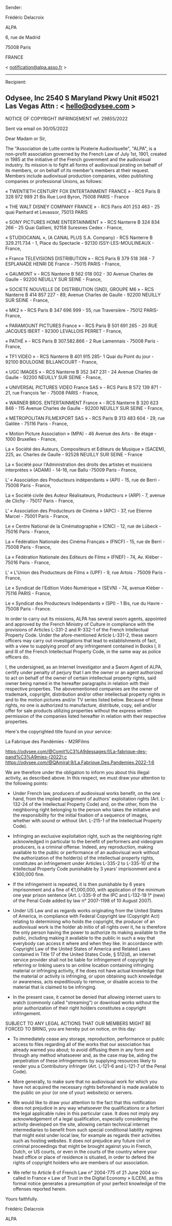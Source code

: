 Sender:

Frédéric Delacroix

ALPA

6, rue de Madrid

75008 Paris

FRANCE

< notification@alpa.asso.fr >

------------------------------------------------------------

Recipient:

Odysee, Inc
2540 S Maryland Pkwy Unit #5021
Las Vegas
Attn : < hello@odysee.com >
------------------------------------------------------------

NOTICE OF COPYRIGHT INFRINGEMENT ref. 29855/2022


Sent via email on 30/05/2022


Dear Madam or Sir,

The "Association de Lutte contre la Piraterie AudiovIsuelle", "ALPA", is a non-profit association governed by the French Law of July 1st, 1901, created in 1985 at the initiative of the French government and the audiovisual industry. Its mission is to fight all forms of audiovisual pirating on behalf of its members, or on behalf of its member's members at their request. Members include audiovisual production companies, video publishing companies or professional Unions, as follows:

« TWENTIETH CENTURY FOX ENTERTAINMENT FRANCE » - RCS Paris B 328 972 989 21 Bis Rue Lord Byron, 75008 PARIS - France

« THE WALT DISNEY COMPANY FRANCE » - RCS Paris 401 253 463 - 25 quai Panhard et Levassor, 75013 PARIS

« SONY PICTURES HOME ENTERTAINMENT » - RCS Nanterre B 324 834 266 - 25 Quai Gallieni, 92158 Suresnes Cedex - France,

« STUDIOCANAL », (A CANAL PLUS S.A. Company) - RCS Nanterre B 329.211.734 - 1, Place du Spectacle - 92130 ISSY-LES-MOULINEAUX - France,

« France TELEVISIONS DISTRIBUTION » - RCS Paris B 379 518 368 - 7 ESPLANADE HENRI DE France - 75015 PARIS - France,

« GAUMONT » - RCS Nanterre B 562 018 002 - 30 Avenue Charles de Gaulle - 92200 NEUILLY SUR SEINE - France,

« SOCIETE NOUVELLE DE DISTRIBUTION (SND), GROUPE M6 » - RCS Nanterre B 414 857 227 - 89, Avenue Charles de Gaulle - 92200 NEUILLY SUR SEINE - France,

« MK2 » - RCS Paris B 347 696 999 - 55, rue Traversière - 75012 PARIS- France,

« PARAMOUNT PICTURES France » - RCS Paris B 501 691 265 - 20 RUE JACQUES IBERT - 92300 LEVALLOIS PERRET - France,

« PATHÉ » - RCS Paris B 307.582.866 - 2 Rue Lamennais - 75008 Paris - France,

« TF1 VIDEO » - RCS Nanterre B 401 915 285- 1 Quai du Point du jour - 92100 BOULOGNE BILLANCOURT - France,

« UGC IMAGES » - RCS Nanterre B 352 347 231 - 24 Avenue Charles de Gaulle - 92200 NEUILLY SUR SEINE - France,

« UNIVERSAL PICTURES VIDEO France SAS » - RCS Paris B 572 139 871 - 21, rue François 1er - 75008 PARIS - France,

« WARNER BROS. ENTERTAINMENT France » - RCS Nanterre B 320 623 846 - 115 Avenue Charles de Gaulle - 92200 NEUILLY SUR SEINE - France,

« METROPOLITAN FILMEXPORT SAS » - RCS Paris B 313 483 604 - 29, rue Galilée - 75116 Paris - France,

« Motion Picture Association » (MPA) - 46 Avenue des Arts - 8e étage - 1000 Bruxelles - France,

La « Société des Auteurs, Compositeurs et Editeurs de Musique » (SACEM), 225, av. Charles de Gaulle - 92528 NEUILLY SUR SEINE - France

La « Société pour l'Administration des droits des artistes et musiciens interprètes » (ADAMI) - 14-16, rue Ballu -75009 Paris - France,

L' « Association des Producteurs indépendants » (API) - 15, rue de Berri - 75008 Paris - France,

La « Société civile des Auteur Réalisateurs, Producteurs » (ARP) - 7, avenue de Clichy - 75017 Paris - France,

L' « Association des Producteurs de Cinéma » (APC) - 37, rue Etienne Marcel - 75001 Paris - France,

Le « Centre National de la Cinématographie » (CNC) - 12, rue de Lübeck - 75016 Paris - France,

La « Fédération Nationale des Cinéma Français » (FNCF) - 15, rue de Berri - 75008 Paris - France,

La « Fédération Nationale des Editeurs de Films » (FNEF) - 74, Av. Kléber - 75016 Paris - France,

L' « L'Union des Producteurs de Films » (UPF) - 9, rue Artois - 75009 Paris - France,

Le « Syndicat de l'Edition Vidéo Numérique » (SEVN) - 74, avenue Kléber - 75116 PARIS - France,

Le « Syndicat des Producteurs Indépendants » (SPI) - 1 Bis, rue du Havre - 75008 Paris - France.

In order to carry out its missions, ALPA has several sworn agents, appointed and approved by the French Ministry of Culture in compliance with the provisions of Articles L-331-2 and R-332-1 of the French Intellectual Property Code. Under the afore-mentioned Article L-331-2, these sworn officers may carry out investigations that lead to establishments of fact, with a view to supplying proof of any infringement contained in Books I, II and III of the French Intellectual Property Code, in the same way as police officers do.

I, the undersigned, as an Internet Investigator and a Sworn Agent of ALPA, certify under penalty of perjury that I am the owner or an agent authorized to act on behalf of the owner of certain intellectual property rights, said owner being named in the hereafter paragraphs in relation with their respective properties. The abovementioned companies are the owner of trademark, copyright, distribution and/or other intellectual property rights in and to the motion pictures and/or TV series listed below. Because of these rights, no one is authorized to manufacture, distribute, copy, sell and/or offer for sale products utilizing properties without the express written permission of the companies listed hereafter in relation with their respective properties.

Here's the copyrighted title found on your service:


La Fabrique des Pandémies - M2RFilms

https://odysee.com/@Comit%C3%A9dessages:f/La-fabrique-des-pand%C3%A9mies-(2022):c
https://odysee.com/@QAmiral:9/La.Fabrique.Des.Pandemies.2022-1:6

We are therefore under the obligation to inform you about this illegal activity, as described above. In this respect, we must draw your attention to the following points:

- Under French law, producers of audiovisual works benefit, on the one hand, from the implied assignment of authors' exploitation rights (Art. L-132-24 of the Intellectual Property Code) and, on the other, from the neighboring right belonging to the person who takes the initiative and the responsibility for the initial fixation of a sequence of images, whether with sound or without (Art. L-215-1 of the Intellectual Property Code).

- Infringing an exclusive exploitation right, such as the neighboring right acknowledged in particular to the benefit of performers and videogram producers, is a criminal offense. Indeed, any reproduction, making available to the public or performance of an audiovisual work without the authorization of the holder(s) of the intellectual property rights, constitutes an infringement under Articles L-335-2 to L-335-10 of the Intellectual Property Code punishable by 3 years' imprisonment and a €300,000 fine.

- If the infringement is repeated, it is then punishable by 6 years imprisonment and a fine of €1,000,000, with application of the minimum one year prison sentence (Art. L-335-9 of the IPC and L-132-19 1° (new) of the Penal Code added by law n° 2007-1198 of 10 August 2007).

- Under US Law and as regards works originating from the United States of America, in compliance with Federal Copyright law (Copyright Act) relating to determining who holds the copyright, the producer of an audiovisual work is the holder ab initio of all rights over it, he is therefore the only person having the power to authorize its making available to the public, including making it available to the public in such a way that everybody can access it where and when they like. In accordance with Copyright Law of the United States of America and Related Laws contained in Title 17 of the United States Code, § 512(d), an internet service provider shall not be liable for infringement of copyright by referring or linking users to an online location containing infringing material or infringing activity, if he does not have actual knowledge that the material or activity is infringing, or upon obtaining such knowledge or awareness, acts expeditiously to remove, or disable access to the material that is claimed to be infringing.

- In the present case, it cannot be denied that allowing internet users to watch (commonly called "streaming") or download works without the prior authorization of their right holders constitutes a copyright infringement.

SUBJECT TO ANY LEGAL ACTIONS THAT OUR MEMBERS MIGHT BE FORCED TO BRING, you are hereby put on notice, on this day:

- To immediately cease any storage, reproduction, performance or public access to files regarding all of the works that our association has already warned you about; to avoid diffusing them in any form and through any method whatsoever and, as the case may be, aiding the perpetration of these infringements by supplying resources likely to render you a Contributory infringer (Art. L-121-6 and L-121-7 of the Penal Code).

- More generally, to make sure that no audiovisual work for which you have not acquired the necessary rights beforehand is made available to the public on your (or one of your) website(s) or servers.

- We would like to draw your attention to the fact that this notification does not prejudice in any way whatsoever the qualifications or a fortiori the legal applicable rules in this particular case. It does not imply any acknowledgement of a legal qualification, especially considering the activity developed on the site, allowing certain technical internet intermediaries to benefit from such special conditional liability regimes that might exist under local law, for example as regards their activities such as hosting websites. It does not prejudice any future civil or criminal proceedings that might be brought against you in French, Dutch, or US courts, or even in the courts of the country where your head office or place of residence is situated, in order to defend the rights of copyright holders who are members of our association.

- We refer to Article 6 of French Law n° 2004-775 of 21 June 2004 so-called in France « Law of Trust in the Digital Economy » (LCEN), as this formal notice generates a presumption of your perfect knowledge of the offenses reported herein.


Yours faithfully.

Frédéric Delacroix

ALPA
